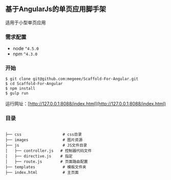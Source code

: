 ## 基于AngularJs的单页应用脚手架

适用于小型单页应用


### 需求配置
* node `^4.5.0`
* npm `^4.3.0`

### 开始

```bash
$ git clone git@github.com:megeee/Scaffold-For-Angular.git
$ cd Scaffold-For-Angular
$ npm install                
$ gulp run
```
运行网址：[http://127.0.0.1:8088/index.html](http://127.0.0.1:8088/index.html)
 
### 目录

```

├── css                  # css目录
├── images               # 图片资源
├── js                   # JS文件目录
│   ├── controller.js   # 控制器代码文件
│   ├── directive.js    # 指定
│   ├── route.js        # 页面路由配置
├── templates            # 模板文件夹
├── index.html           # 主页面

```